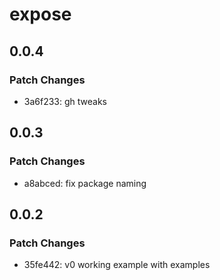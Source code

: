 # expose

## 0.0.4

### Patch Changes

- 3a6f233: gh tweaks

## 0.0.3

### Patch Changes

- a8abced: fix package naming

## 0.0.2

### Patch Changes

- 35fe442: v0 working example with examples
